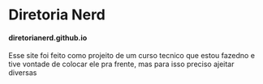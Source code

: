 <h1>Diretoria Nerd</h1>
<h4>diretorianerd.github.io</h4>

<p>Esse site foi feito como projeito de um curso tecnico que estou fazedno e tive vontade de colocar ele pra frente, mas para isso preciso ajeitar diversas 

